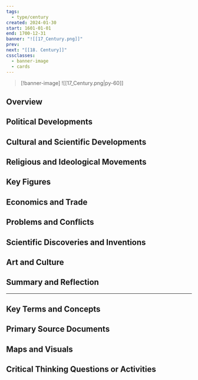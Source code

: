 ```yaml
---
tags:
  - type/century
created: 2024-01-30
start: 1601-01-01
end: 1700-12-31
banner: "![[17_Century.png]]"
prev: 
next: "[[18. Century]]"
cssclasses:
  - banner-image
  - cards
---
```

>[!banner-image] ![[17_Century.png|py-60]]
>
## Overview
## Political Developments
## Cultural and Scientific Developments
## Religious and Ideological Movements
## Key Figures
## Economics and Trade
## Problems and Conflicts
## Scientific Discoveries and Inventions
## Art and Culture
## Summary and Reflection
---
## Key Terms and Concepts
## Primary Source Documents
## Maps and Visuals
## Critical Thinking Questions or Activities


